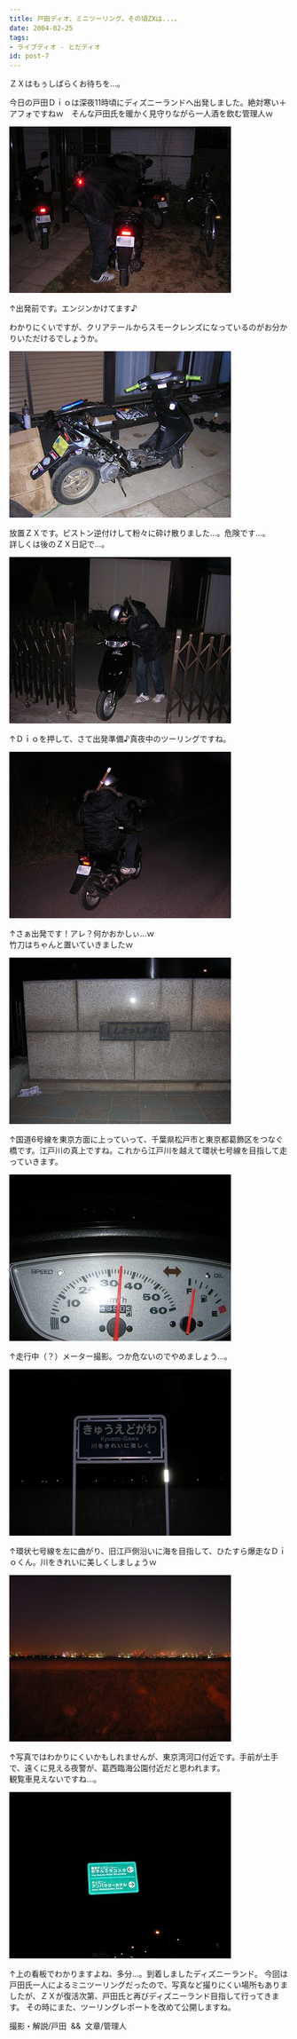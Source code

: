 ```yaml
---
title: 戸田ディオ、ミニツーリング。その頃ZXは...。
date: 2004-02-25
tags:
- ライブディオ - とだディオ
id: post-7
---
```



<p class="sentence">ＺＸはもぅしばらくお待ちを...。</p>

<p class="sentence spacing10">今日の戸田Ｄｉｏは深夜11時頃にディズニーランドへ出発しました。絶対寒い＋アフォですねｗ　そんな戸田氏を暖かく見守りながら一人酒を飲む管理人ｗ</p>

<div class="center spacing"><img src="/photo/diary/2004.02.25_zx1.jpg" alt=""></div>
<p class="sentence">↑出発前です。エンジンかけてます♪</p>
<p class="sentence spacing10">わかりにくいですが、クリアテールからスモークレンズになっているのがお分かりいただけるでしょうか。</p>
<p>
</p>
<div class="center spacing"><img src="/photo/diary/2004.02.25_zx2.jpg" alt=""></div>
<p class="sentence spacing10">放置ＺＸです。ピストン逆付けして粉々に砕け散りました...。危険です...。<br>詳しくは後のＺＸ日記で...。</p>
<p>
</p>
<div class="center spacing"><img src="/photo/diary/2004.02.25_zx3.jpg" alt=""></div>
<p class="sentence spacing10">↑Ｄｉｏを押して、さて出発準備♪真夜中のツーリングですね。</p>
<p>
</p>
<div class="center spacing"><img src="/photo/diary/2004.02.25_zx4.jpg" alt=""></div>
<p class="sentence spacing10">↑さぁ出発です！アレ？何かおかしぃ...ｗ<br>
竹刀はちゃんと置いていきましたｗ</p>
<p>
</p>
<div class="center spacing"><img src="/photo/diary/2004.02.25_zx5.jpg" alt=""></div>
<p class="sentence spacing10">↑国道6号線を東京方面に上っていって、千葉県松戸市と東京都葛飾区をつなぐ橋です。江戸川の真上ですね。これから江戸川を越えて環状七号線を目指して走っていきます。</p>
<p>
</p>
<div class="center spacing"><img src="/photo/diary/2004.02.25_zx6.jpg" alt=""></div>
<p class="sentence spacing10">↑走行中（？）メーター撮影。つか危ないのでやめましょう...。</p>
<p>
</p>
<div class="center spacing"><img src="/photo/diary/2004.02.25_zx7.jpg" alt=""></div>
<p class="sentence spacing10">↑環状七号線を左に曲がり、旧江戸側沿いに海を目指して、ひたすら爆走なＤｉｏくん。川をきれいに美しくしましょうｗ</p>
<p>
</p>
<div class="center spacing"><img src="/photo/diary/2004.02.25_zx8.jpg" alt=""></div>
<p class="sentence spacing10">↑写真ではわかりにくいかもしれませんが、東京湾河口付近です。手前が土手で、遠くに見える夜警が、葛西臨海公園付近だと思われます。<br>
観覧車見えないですね...。</p>
<p>
</p>
<div class="center spacing"><img src="/photo/diary/2004.02.25_zx9.jpg" alt=""></div>
<p class="sentence spacing10">↑上の看板でわかりますよね、多分...。到着しましたディズニーランド。
今回は戸田氏一人によるミニツーリングだったので、写真など撮りにくい場所もありましたが、ＺＸが復活次第、戸田氏と再びディズニーランド目指して行ってきます。 その時にまた、ツーリングレポートを改めて公開しますね。</p>

<p class="sentence">撮影・解説/戸田  &amp;&amp;  文章/管理人</p>
